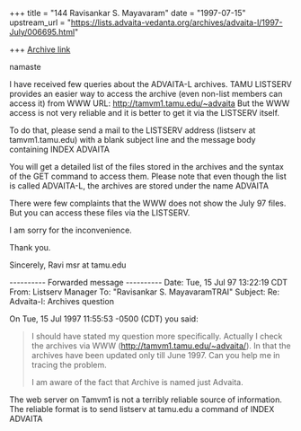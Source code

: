 +++
title = "144 Ravisankar S. Mayavaram"
date = "1997-07-15"
upstream_url = "https://lists.advaita-vedanta.org/archives/advaita-l/1997-July/006695.html"

+++
[Archive link](https://lists.advaita-vedanta.org/archives/advaita-l/1997-July/006695.html)

namaste

I have received few queries about the ADVAITA-L archives. TAMU
LISTSERV provides an easier way to access the archive (even non-list
members can access it) from WWW URL: http://tamvm1.tamu.edu/~advaita
But the WWW access is not very reliable and it is better to get it
via the LISTSERV itself.

To do that, please send a mail to the LISTSERV address
(listserv at tamvm1.tamu.edu) with a blank subject line and the message
body containing
INDEX ADVAITA

You will get a detailed list of the files stored in the archives and
the syntax of the GET command to access them. Please note that even
though the list is called ADVAITA-L, the archives are stored under the
name ADVAITA

There were few complaints that the WWW does not show the July 97 files.
But you can access these files via the LISTSERV.

I am sorry for the inconvenience.

Thank you.

Sincerely,
Ravi
msr at tamu.edu


---------- Forwarded message ----------
Date: Tue, 15 Jul 97 13:22:19 CDT
From: Listserv Manager <LISTMAN at tamvm1.tamu.edu>
To: "Ravisankar S. MayavaramTRAI" <msr at reddy20.tamu.edu>
Subject: Re: Advaita-l: Archives question

On Tue, 15 Jul 1997 11:55:53 -0500 (CDT) you said:
>I should have stated my question more specifically. Actually I check
>the archives via WWW (http://tamvm1.tamu.edu/~advaita/). In that the
>archives have been updated only till June 1997. Can you help me in
>tracing the problem.
>
>I am aware of the fact that Archive is named just Advaita.


The web server on Tamvm1 is not a terribly reliable source of
information.  The reliable format is to send listserv at tamu.edu
a command of INDEX ADVAITA

